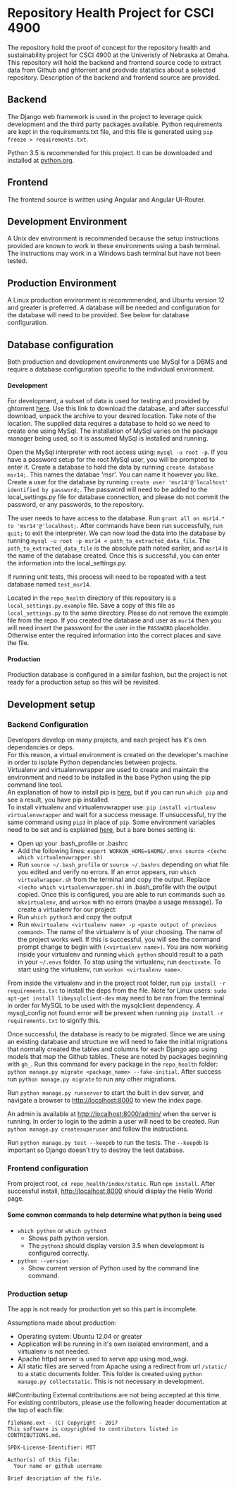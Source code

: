 # Repository Health Project for CSCI 4900

The repository hold the proof of concept for the repository health and sustainability project for CSCI 4900 at the Univeristy of Nebraska at Omaha.  This repository will hold the backend and frontend source code to extract data from Github and ghtorrent and prodvide statistics about a selected repository.  Description of the backend and frontend source are provided.

## Backend
The Django web framework is used in the project to leverage quick development and the third party packages available.  Python requirements are kept in the requirements.txt file, and this file is generated using `pip freeze > requirements.txt`.

Python 3.5 is recommended for this project.  It can be downloaded and installed at [python.org](python.org).

## Frontend
The frontend source is written using Angular and Angular UI-Router.  

## Development Environment
A Unix dev environment is recommended because the setup instructions provided are known to work in these environments using a bash terminal.  The instructions may work in a Windows bash terminal but have not been tested.

## Production Environment
A Linux production environment is recommmended, and Ubuntu version 12 and greater is preferred.  A database will be needed and configuration for the database will need to be provided.  See below for database configuration.

## Database configuration
Both production and development environments use MySql for a DBMS and require a database configuration specific to the individual environment.

#### Development
For development, a subset of data is used for testing and provided by ghtorrent [here](http://ghtorrent.org/msr14.html).  Use this link to download the database, and after successful download, unpack the archive to your desired location.  Take note of the location.  The supplied data requires a database to hold so we need to create one using MySql.  The installation of MySql varies on the package manager being used, so it is assumed MySql is installed and running.

Open the MySql interpreter with root access using: `mysql -u root -p`.  If you have a password setup for the root MySql user, you will be prompted to enter it.  Create a database to hold the data by running `create database msr14;`.  This names the databae 'msr'. You can name it however you like.  Create a user for the database by running `create user 'msr14'@'localhost' identified by password;`. The password will need to be added to the local_settings.py file for database connection, and please do not commit the password, or any passwords, to the repository.

The user needs to have access to the database. Run `grant all on msr14.* to 'msr14'@'localhost;`.  After commands have been run successfully, run `quit;` to exit the interpreter.  We can now load the data into the database by running `mysql -u root -p msr14 < path_to_extracted_data_file`.  The `path_to_extracted_data_file` is the absolute path noted earlier, and `msr14` is the name of the database created.  Once this is successful, you can enter the information into the local_settings.py.

If running unit tests, this process will need to be repeated with a test database named `test_msr14`.

Located in the `repo_health` directory of this repository is a `local_settings.py.example` file. Save a copy of this file as `local_settings.py` to the same directory.  Please do not remove the example file from the repo.  If you created the database and user as `msr14` then you will need insert the password for the user in the `PASSWORD` placeholder.  Otherwise enter the required information into the correct places and save the file.

#### Production
Production database is configured in a similar fashion, but the project is not ready for a production setup so this will be revisited.

## Development setup

### Backend Configuration
Developers develop on many projects, and each project has it's own dependancies or deps.  
For this reason, a virtual environment is created on the developer's machine in order to isolate Python dependancies between projects.  
Virtualenv and virtualenvwrapper are used to create and maintain the environment and need to be installed in the base Python using the pip command line tool.  
An explanation of how to install pip is [here](https://pip.pypa.io/en/stable/installing/), but if you can run `which pip` and see a result, you have pip installed.  
To install virtualenv and virtualenvwrapper use:
  `pip install virtualenv virtualenvwrapper`
and wait for a success message.  If unsuccessful, try the same command using `pip3` in place of `pip`.
Some environment variables need to be set and is explained [here](http://virtualenvwrapper.readthedocs.io/en/latest/install.html), but a bare bones setting is:
- Open up your .bash_profile or .bashrc
- Add the following lines:
   `export WORKON_HOME=$HOME/.envs
   source <(echo which virtualenvwrapper.sh)
   ` 
- Run `source ~/.bash_profile` or `source ~/.bashrc` depending on what file you edited and verify no errors. If an error appears, run `which virtualwrapper.sh` from the terminal and copy the output.  Replace `<(echo which virtualenvwrapper.sh)` in .bash_profile with the output copied.
Once this is configured, you are able to run commands such as `mkvirtualenv`, and `workon` with no errors (maybe a usage message).
To create a virtualenv for our project:
- Run `which python3` and copy the output
- Run `mkvirtualenv <virtualenv name> -p <paste output of previous command>`.  The name of the virtualenv is of your choosing. The name of the project works well.
If this is successful, you will see the command prompt change to begin with `(<virtualenv name>)`.  You are now working inside your virtualenv and running `which python` should result to a path in your `~/.envs` folder.
To stop using the virtualenv, run `deactivate`.
To start using the virtualenv, run `workon <virtualenv name>`.

From inside the virtualenv and in the project root folder, run `pip install -r requirements.txt` to install the deps from the file.
Note for Linux users: `sudo apt-get install libmysqlclient-dev` may need to be ran from the terminal in order for MySQL to be used with the mysqlclient dependency. A mysql_config not found error will be present when running `pip install -r requirements.txt` to signify this.

Once successful, the database is ready to be migrated. Since we are using an existing database and structure we will need to fake the initial migrations that normally created the tables and columns for each Django app using models that map the Github tables.  These are noted by packages beginning with `gh_`.  Run this command for every package in the `repo_health` folder: `python manage.py migrate <package_name> --fake-initial`.  After success run `python manage.py migrate` to run any other migrations.

Run `python manage.py runserver` to start the built in dev server, and navigate a browser to [http://localhost:8000](http://localhost:8000) to view the index page.

An admin is available at [http://localhost:8000/admin/](http://localhost:8000/admin/) when the server is running. In order to login to the admin a user will need to be created. Run `python manage.py createsuperuser` and follow the instructions.

Run `python manage.py test --keepdb` to run the tests.  The `--keepdb` is important so Django doesn't try to destroy the test database.

### Frontend configuration
From project root, `cd repo_health/index/static`.  Run `npm install`.  After successful install, [http://localhost:8000](http://localhost:8000) should display the Hello World page.

#### Some common commands to help determine what python is being used
- `which python` or `which python3`
  - Shows path python version.
  - The `python3` should display version 3.5 when development is configured correctly.
- `python --version` 
  - Show current version of Python used by the command line command.

### Production setup
The app is not ready for production yet so this part is incomplete.

Assumptions made about production:
- Operating system: Ubuntu 12.04 or greater
- Application will be running in it's own isolated environment, and a virtualenv is not needed.
- Apache httpd server is used to serve app using mod_wsgi.
- All static files are served from Apache using a redirect from url `/static/` to a static documents folder. This folder is created using `python manage.py collectstatic`.  This is not necessary in development.


##Contributing
External contributions are not being accepted at this time. For existing contributors, please use the following header documentation at the top of each file:

```
fileName.ext - (C) Copyright - 2017
This software is copyrighted to contributors listed in CONTRIBUTIONS.md.

SPDX-License-Identifier: MIT

Author(s) of this file:
  Your name or github username

Brief description of the file.
```

